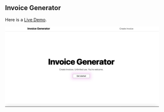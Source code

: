 ## Invoice Generator



Here is a [Live Demo](https://invoice-generator-ecru.vercel.app/).

[![Live Demo](./assets/invoice-generator-preview.jpeg "Invoice Generator")](https://invoice-generator-ecru.vercel.app/)
